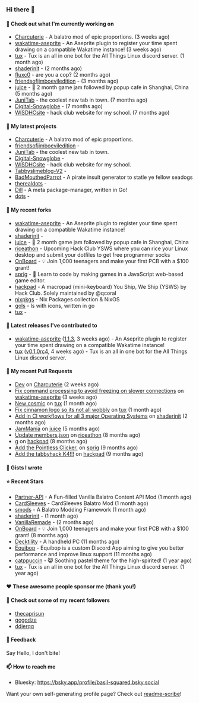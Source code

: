 ### Hi there 👋

#### 👷 Check out what I'm currently working on

- [Charcuterie](https://github.com/basil-squared/Charcuterie) - A balatro mod of epic proportions. (3 weeks ago)
- [wakatime-aseprite](https://github.com/espcaa/wakatime-aseprite) - An Aseprite plugin to register your time spent drawing on a compatible Wakatime instance! (3 weeks ago)
- [tux](https://github.com/allthingslinux/tux) - Tux is an all in one bot for the All Things Linux discord server. (1 month ago)
- [shaderinit](https://github.com/TheBearodactyl/shaderinit) -  (2 months ago)
- [fluxc0](https://github.com/basil-squared/fluxc0) - are you a cop? (2 months ago)
- [friendsofjimboeviledition](https://github.com/basil-squared/friendsofjimboeviledition) -  (3 months ago)
- [juice](https://github.com/hackclub/juice) - 🧃 2 month game jam followed by popup cafe in Shanghai, China (5 months ago)
- [JuniTab](https://github.com/basil-squared/JuniTab) - the coolest new tab in town. (7 months ago)
- [Digital-Snowglobe](https://github.com/basil-squared/Digital-Snowglobe) -  (7 months ago)
- [WISDHCsite](https://github.com/basil-squared/WISDHCsite) - hack club website for my school. (7 months ago)

#### 🌱 My latest projects

- [Charcuterie](https://github.com/basil-squared/Charcuterie) - A balatro mod of epic proportions.
- [friendsofjimboeviledition](https://github.com/basil-squared/friendsofjimboeviledition) - 
- [JuniTab](https://github.com/basil-squared/JuniTab) - the coolest new tab in town.
- [Digital-Snowglobe](https://github.com/basil-squared/Digital-Snowglobe) - 
- [WISDHCsite](https://github.com/basil-squared/WISDHCsite) - hack club website for my school.
- [Tabbyslimeblog-V2](https://github.com/basil-squared/Tabbyslimeblog-V2) - 
- [BadMouthedParrot](https://github.com/basil-squared/BadMouthedParrot) - A pirate insult generator to statle ye fellow seadogs
- [therealdots](https://github.com/basil-squared/therealdots) - 
- [Dill](https://github.com/basil-squared/Dill) - A meta package-manager, written in Go!
- [dots](https://github.com/basil-squared/dots) - 

#### 🍴 My recent forks

- [wakatime-aseprite](https://github.com/basil-squared/wakatime-aseprite) - An Aseprite plugin to register your time spent drawing on a compatible Wakatime instance!
- [shaderinit](https://github.com/basil-squared/shaderinit) - 
- [juice](https://github.com/basil-squared/juice) - 🧃 2 month game jam followed by popup cafe in Shanghai, China
- [riceathon](https://github.com/basil-squared/riceathon) - Upcoming Hack Club YSWS where you can rice your Linux desktop and submit your dotfiles to get free programmer socks
- [OnBoard](https://github.com/basil-squared/OnBoard) -  💡 Join 1,000 teenagers and make your first PCB with a $100 grant!
- [sprig](https://github.com/basil-squared/sprig) - 🍃 Learn to code by making games in a JavaScript web-based game editor.
- [hackpad](https://github.com/basil-squared/hackpad) - A macropad (mini-keyboard) You Ship, We Ship (YSWS) by Hack Club. Solely maintained by @qcoral
- [nixpkgs](https://github.com/basil-squared/nixpkgs) - Nix Packages collection & NixOS
- [gols](https://github.com/basil-squared/gols) - ls with icons, written in go
- [tux](https://github.com/basil-squared/tux) - 

#### 🔭 Latest releases I've contributed to

- [wakatime-aseprite](https://github.com/espcaa/wakatime-aseprite) ([1.1.3](https://github.com/espcaa/wakatime-aseprite/releases/tag/1.1.3), 3 weeks ago) - An Aseprite plugin to register your time spent drawing on a compatible Wakatime instance!
- [tux](https://github.com/allthingslinux/tux) ([v0.1.0rc4](https://github.com/allthingslinux/tux/releases/tag/v0.1.0rc4), 4 weeks ago) - Tux is an all in one bot for the All Things Linux discord server.

#### 🔨 My recent Pull Requests

- [Dev](https://github.com/basil-squared/Charcuterie/pull/2) on [Charcuterie](https://github.com/basil-squared/Charcuterie) (2 weeks ago)
- [Fix command processing to avoid freezing on slower connections](https://github.com/espcaa/wakatime-aseprite/pull/3) on [wakatime-aseprite](https://github.com/espcaa/wakatime-aseprite) (3 weeks ago)
- [New cosmic](https://github.com/allthingslinux/tux/pull/878) on [tux](https://github.com/allthingslinux/tux) (1 month ago)
- [Fix cinnamon logo so its not all wobbly](https://github.com/allthingslinux/tux/pull/877) on [tux](https://github.com/allthingslinux/tux) (1 month ago)
- [Add in CI workflows for all 3 major Operating Systems](https://github.com/TheBearodactyl/shaderinit/pull/1) on [shaderinit](https://github.com/TheBearodactyl/shaderinit) (2 months ago)
- [JamMania](https://github.com/hackclub/juice/pull/265) on [juice](https://github.com/hackclub/juice) (5 months ago)
- [Update members.json](https://github.com/hackclub/riceathon/pull/20) on [riceathon](https://github.com/hackclub/riceathon) (8 months ago)
- [g](https://github.com/basil-squared/hackpad/pull/1) on [hackpad](https://github.com/basil-squared/hackpad) (8 months ago)
- [Add the Pointless Clicker.](https://github.com/hackclub/sprig/pull/2466) on [sprig](https://github.com/hackclub/sprig) (9 months ago)
- [Add the tabbyhack K4!!!](https://github.com/hackclub/hackpad/pull/82) on [hackpad](https://github.com/hackclub/hackpad) (9 months ago)



#### 📓 Gists I wrote


#### ⭐ Recent Stars

- [Partner-API](https://github.com/Icecanno/Partner-API) - A Fun-filled Vanilla Balatro Content API Mod (1 month ago)
- [CardSleeves](https://github.com/larswijn/CardSleeves) - CardSleeves Balatro Mod  (1 month ago)
- [smods](https://github.com/Steamodded/smods) - A Balatro Modding Framework (1 month ago)
- [shaderinit](https://github.com/TheBearodactyl/shaderinit) -  (1 month ago)
- [VanillaRemade](https://github.com/nh6574/VanillaRemade) -  (2 months ago)
- [OnBoard](https://github.com/hackclub/OnBoard) -  💡 Join 1,000 teenagers and make your first PCB with a $100 grant! (8 months ago)
- [Decktility](https://github.com/ByteWelder/Decktility) - A handheld PC (11 months ago)
- [Equibop](https://github.com/Equicord/Equibop) - Equibop is a custom Discord App aiming to give you better performance and improve linux support (11 months ago)
- [catppuccin](https://github.com/catppuccin/catppuccin) - 😸 Soothing pastel theme for the high-spirited! (1 year ago)
- [tux](https://github.com/allthingslinux/tux) - Tux is an all in one bot for the All Things Linux discord server. (1 year ago)

#### ❤️ These awesome people sponsor me (thank you!)


#### 👯 Check out some of my recent followers

- [thecaprisun](https://github.com/thecaprisun)
- [gogodze](https://github.com/gogodze)
- [ddjerqq](https://github.com/ddjerqq)

#### 💬 Feedback

Say Hello, I don't bite!

#### 📫 How to reach me

- Bluesky: https://bsky.app/profile/basil-squared.bsky.social





Want your own self-generating profile page? Check out [readme-scribe](https://github.com/charmbracelet/readme-scribe)!

<!-- comments will be preserved -->
